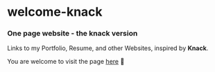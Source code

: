 # welcome-knack

### One page website - the knack version

Links to my Portfolio, Resume, and other Websites, inspired by **Knack**.

You are welcome to visit the page
[here](https://veredrec.github.io/welcome-knack/) :art:
